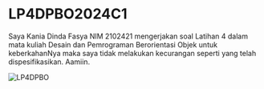 # LP4DPBO2024C1

Saya Kania Dinda Fasya NIM 2102421 mengerjakan soal Latihan 4
dalam mata kuliah Desain dan Pemrograman Berorientasi Objek
untuk keberkahanNya maka saya tidak melakukan kecurangan
seperti yang telah dispesifikasikan. Aamiin. 

![LP4DPBO](https://github.com/kaniadinda/LP4DPBO2024C1/assets/101338342/edee1376-38e8-4a4f-9df4-3438b965e343)
